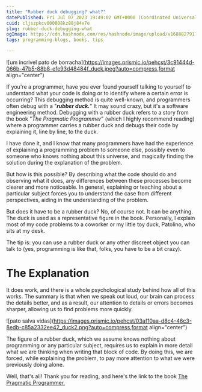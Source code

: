 ```yaml
---
title: "Rubber duck debugging? what?"
datePublished: Fri Jul 07 2023 19:49:02 GMT+0000 (Coordinated Universal Time)
cuid: cljszpkcv000808kz88j84x7e
slug: rubber-duck-debugging-what
ogImage: https://cdn.hashnode.com/res/hashnode/image/upload/v1688827917995/684154a2-6de5-4c63-a8a6-9f0a15dc0d09.jpeg
tags: programming-blogs, books, tips

---
```


![um incrivel pato de borracha](https://images.prismic.io/pehcst/3c91444d-066b-47b5-88b8-efe93d48484f_duck.jpeg?auto=compress,format align="center")

If you're a programmer, have you ever found yourself talking to yourself to understand what your code is doing or to identify where a certain error is occurring? This debugging method is quite well-known, and programmers often debug with a "***rubber duck.***" It may sound crazy, but it's a software engineering method. Debugging with a rubber duck refers to a story from the book "*The Pragmatic Programmer*" (which I highly recommend reading) where a programmer carries a rubber duck and debugs their code by explaining it, line by line, to the duck.

I have done it, and I know that many programmers have had the experience of explaining a programming problem to someone else, possibly even to someone who knows nothing about this universe, and magically finding the solution during the explanation of the problem.

But how is this possible? By describing what the code should do and observing what it does, any differences between these processes become clearer and more noticeable. In general, explaining or teaching about a particular subject forces you to understand the case from different perspectives, aiding in the understanding of the problem.

But does it have to be a rubber duck? No, of course not. It can be anything. The duck is used as a representative figure in the book. Personally, I explain most of my code problems to a coworker or my little toy duck, Patolino, who sits at my desk.

The tip is: you can use a rubber duck or any other discreet object you can talk to (yes, programming is like that, folks, you have to be a bit crazy).

# The Explanation

It does work, and there is a whole psychological study behind how all of this works. The summary is that when we speak out loud, our brain can process the details better, and as a result, our attention to details or errors becomes sharper, allowing us to find problems more quickly.

![pato salva vidas](https://images.prismic.io/pehcst/03af10aa-d8c4-46c3-8edb-c85a2332ee42_duck2.png?auto=compress,format align="center")

The figure of a rubber duck, which we assume knows nothing about programming or any particular subject, requires us to explain in more detail what we are thinking when writing that block of code. By doing this, we are forced, while explaining the problem, to pay more attention to what we were previously doing alone.

Well, that's all! Thank you for reading, and here's the link to the book [The Pragmatic Programmer.](https://www.amazon.com.br/Programador-Pragm%C3%A1tico-Aprendiz-Mestre/dp/8577807002/ref=asc_df_8577807002/?tag=googleshopp00-20&linkCode=df0&hvadid=379765802639&hvpos=&hvnetw=g&hvrand=7291085860891527701&hvpone=&hvptwo=&hvqmt=&hvdev=c&hvdvcmdl=&hvlocint=&hvlocphy=1032132&hvtargid=pla-1412458569268&psc=1)